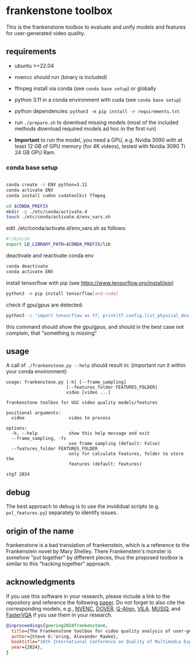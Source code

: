 # frankenstone toolbox

This is the frankenstone toolbox to evaluate and unify models and features for user-generated video quality.


## requirements

* ubuntu >=22.04
* nvencc should run (binary is included)
* ffmpeg install via conda (see `conda base setup`) or globally
* python 3.11 in a conda environment with cuda (see `conda base setup`) 
* python dependencies: `python3 -m pip install -r requirements.txt`
* run `./prepare.sh` to download missing models (most of the included methods download required models ad hoc in the first run)

* **Important** to run the model, you need a GPU, e.g. Nvidia 3090 with at least 12 GB of GPU memory (for 4K videos), tested with Nvidia 3090 Ti 24 GB GPU Ram.

### conda base setup

```bash

conda create -n ENV python=3.11
conda activate ENV
conda install cudnn cudatoolkit ffmpeg

cd $CONDA_PREFIX
mkdir -p ./etc/conda/activate.d
touch ./etc/conda/activate.d/env_vars.sh
```

edit ./etc/conda/activate.d/env_vars.sh as follows:
```bash
#!/bin/sh
export LD_LIBRARY_PATH=$CONDA_PREFIX/lib
```

deactivate and reactivate conda env
```bash
conda deactivate
conda activate ENV
```

install tensorflow with pip (see https://www.tensorflow.org/install/pip)

```bash
python3 -m pip install tensorflow[and-cuda]
```

check if gpu/gpus are detected:
```bash
python3 -c "import tensorflow as tf; print(tf.config.list_physical_devices())"
```

this command should show the gpu/gpus, and should in the best case not complain, that "something is missing"


## usage

A call of `./frankenstone.py --help` should result in: (important run it within your conda environment)

```
usage: frankenstone.py [-h] [--frame_sampling]
                       [--features_folder FEATURES_FOLDER]
                       video [video ...]

frankenstone toolbox for UGC video quality models/features

positional arguments:
  video                 video to process

options:
  -h, --help            show this help message and exit
  --frame_sampling, -fs
                        use frame sampling (default: False)
  --features_folder FEATURES_FOLDER
                        only for calculate features, folder to store the
                        features (default: features)

stg7 2024
```

## debug
The best approach to debug is to use the invididual scripts (e.g. `pxl_features.py`) separately to identify issues.


## origin of the name
frankenstone is a bad translation of frankenstein, which is a reference to the Frankenstein novel by Mary Shelley.
There Frankenstein's monster is somehow "put together" by different pieces, thus the proposed toolbox is similar to this "hacking together" approach.


## acknowledgments
If you use this software in your research, please include a link to the repository and reference the following [paper](https://ieeexplore.ieee.org/document/10598249).
Do not forget to also cite the corresponding models, e.g., [NVENC](https://github.com/rigaya/NVEnc), [DOVER](https://github.com/VQAssessment/DOVER), [Q-Align](https://github.com/Q-Future/Q-Align), [VILA](https://github.com/google-research/google-research/tree/master/vila), [MUSIQ](https://github.com/google-research/google-research/tree/master/musiq), and [FasterVQA](https://github.com/VQAssessment/FAST-VQA-and-FasterVQA) if you use them in your research.

```bibtex
@inproceedings{goering2024frankenstone,
  title={The Frankenstone toolbox for video quality analysis of user-generated content.},
  author={Steve G\"oring, Alexander Raake},
  booktitle="16th International Conference on Quality of Multimedia Experience (QoMEX)",
  year={2024},
}
```